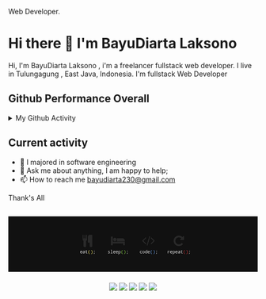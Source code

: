 Web Developer.

# Hi there 👋 I'm BayuDiarta Laksono

Hi, I'm BayuDiarta Laksono , i'm a freelancer fullstack web developer. I live in Tulungagung , East Java, Indonesia. I'm fullstack Web Developer

## Github Performance Overall
<details>
<summary>My Github Activity</summary>
<div align="center">
<p><img align="left" src="https://github-readme-stats.vercel.app/api/top-langs?username=Bayudiartaa&show_icons=true&locale=en&layout=compact&theme=radical" /></p>
<p><img align="left" src="https://github-readme-stats.vercel.app/api?username=Bayudiartaa&show_icons=true&theme=radical&locale=en" width="410" /></p>
</div>
</details>



<!-- [![Anurag's GitHub stats](https://github-readme-stats.vercel.app/api?username=Bayudiartaa&show_icons=true&theme=cobalt)](https://github.com/anuraghazra/github-readme-stats)

[![Top Langs](https://github-readme-stats.vercel.app/api/top-langs/?username=Bayudiartaa&layout=compact&theme=cobalt)](https://github.com/anuraghazra/github-readme-stats) -->


## Current activity

- 💼 I majored in software engineering
- 💬 Ask me about anything, I am happy to help;
- 📫 How to reach me bayudiarta230@gmail.com

Thank's All

## <img alt="cover-github" src="https://github.com/Whyu9-9/Whyu9-9/blob/master/cover1.png">
<p align="center">
</p>
<p align="center">
<img src="https://img.shields.io/badge/laravel%20-%23FF2D20.svg?&style=for-the-badge&logo=laravel&logoColor=white">
<img src="https://img.shields.io/badge/codeigniter%20-%23FF2D20.svg?&style=for-the-badge&logo=codeigniter&logoColor=white">
<img src="https://img.shields.io/badge/express%20-%2314354C.svg?&style=for-the-badge&logo=express&logoColor=white">
<img src="https://img.shields.io/badge/node.js-%2400f.svg?&style=for-the-badge&logo=Node.js&logoColor=white">  
<img src="https://img.shields.io/badge/mysql-%2300f.svg?&style=for-the-badge&logo=mysql&logoColor=white">
</p>

